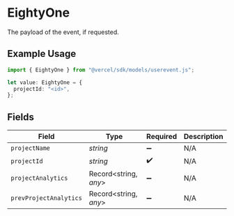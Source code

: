 # EightyOne

The payload of the event, if requested.

## Example Usage

```typescript
import { EightyOne } from "@vercel/sdk/models/userevent.js";

let value: EightyOne = {
  projectId: "<id>",
};
```

## Fields

| Field                  | Type                   | Required               | Description            |
| ---------------------- | ---------------------- | ---------------------- | ---------------------- |
| `projectName`          | *string*               | :heavy_minus_sign:     | N/A                    |
| `projectId`            | *string*               | :heavy_check_mark:     | N/A                    |
| `projectAnalytics`     | Record<string, *any*>  | :heavy_minus_sign:     | N/A                    |
| `prevProjectAnalytics` | Record<string, *any*>  | :heavy_minus_sign:     | N/A                    |